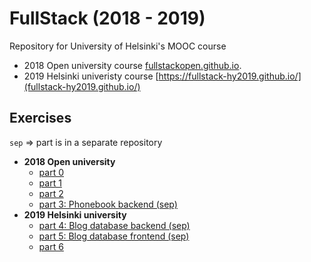 # FullStack (2018 - 2019)
Repository for University of Helsinki's MOOC course
  - 2018 Open university course [fullstackopen.github.io](fullstackopen.github.io).
  - 2019 Helsinki univeristy course [https://fullstack-hy2019.github.io/](fullstack-hy2019.github.io/)

## Exercises

`sep` => part is in a separate repository

- __2018 Open university__
  - [part 0](https://github.com/hajame/FullStack2018/tree/master/osa0)
  - [part 1](https://github.com/hajame/FullStack2018/tree/master/osa1)
  - [part 2](https://github.com/hajame/FullStack2018/tree/master/osa2)
  - [part 3: Phonebook backend (sep)](https://github.com/hajame/puhelinluettelo_backend)
- __2019 Helsinki university__
  - [part 4: Blog database backend (sep)](https://github.com/hajame/bloglogger-backend)
  - [part 5: Blog database frontend (sep)](https://github.com/hajame/bloglogger-frontend)
  - [part 6](https://github.com/hajame/FullStackMOOC/tree/master/osa6)
